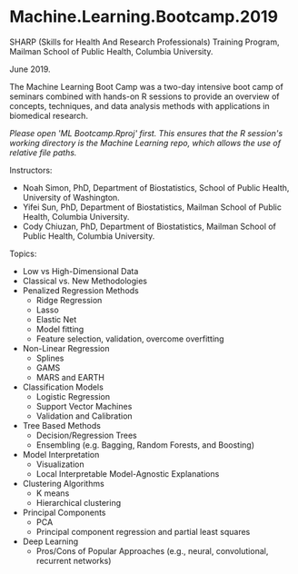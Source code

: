 # Machine.Learning.Bootcamp.2019
SHARP (Skills for Health And Research Professionals) Training Program, Mailman School of Public Health, Columbia University.

June 2019.

The Machine Learning Boot Camp was a two-day intensive boot camp of seminars combined with hands-on R sessions to provide an overview of concepts, techniques, and data analysis methods with applications in biomedical research.

*Please open 'ML Bootcamp.Rproj' first. This ensures that the R session's working directory is the Machine Learning repo, which allows the use of relative file paths.*

Instructors:

* Noah Simon, PhD, Department of Biostatistics, School of Public Health, University of Washington. 
* Yifei Sun, PhD, Department of Biostatistics, Mailman School of Public Health, Columbia University.
* Cody Chiuzan, PhD, Department of Biostatistics, Mailman School of Public Health, Columbia University.

Topics:

* Low vs High-Dimensional Data
* Classical vs. New Methodologies
* Penalized Regression Methods
    * Ridge Regression
    * Lasso
    * Elastic Net
    *	Model fitting
    *	Feature selection, validation, overcome overfitting
* Non-Linear Regression
    * Splines
    * GAMS
    * MARS and EARTH
* Classification Models
    * Logistic Regression
    * Support Vector Machines
    *	Validation and Calibration
* Tree Based Methods
    * Decision/Regression Trees
    *	Ensembling (e.g. Bagging, Random Forests, and Boosting)
* Model Interpretation
    *	Visualization
    *	Local Interpretable Model-Agnostic Explanations
* Clustering Algorithms
    *	K means
    *	Hierarchical clustering
* Principal Components
    *	PCA
    *	Principal component regression and partial least squares
* Deep Learning
    *	Pros/Cons of Popular Approaches (e.g., neural, convolutional, recurrent networks)
